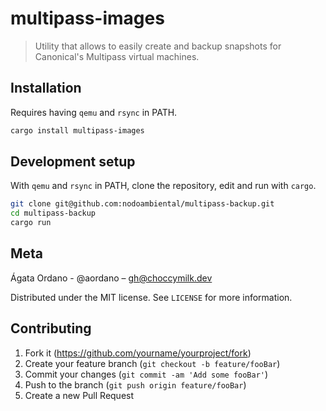# multipass-images

> Utility that allows to easily create and backup snapshots for Canonical's Multipass virtual machines.

## Installation

Requires having `qemu` and `rsync` in PATH.

```sh
cargo install multipass-images
```

## Development setup

With `qemu` and `rsync` in PATH, clone the repository, edit and run with `cargo`.

```sh
git clone git@github.com:nodoambiental/multipass-backup.git
cd multipass-backup
cargo run
```

## Meta

Ágata Ordano - @aordano – gh@choccymilk.dev

Distributed under the MIT license. See ``LICENSE`` for more information.

## Contributing

1. Fork it (<https://github.com/yourname/yourproject/fork>)
2. Create your feature branch (`git checkout -b feature/fooBar`)
3. Commit your changes (`git commit -am 'Add some fooBar'`)
4. Push to the branch (`git push origin feature/fooBar`)
5. Create a new Pull Request
